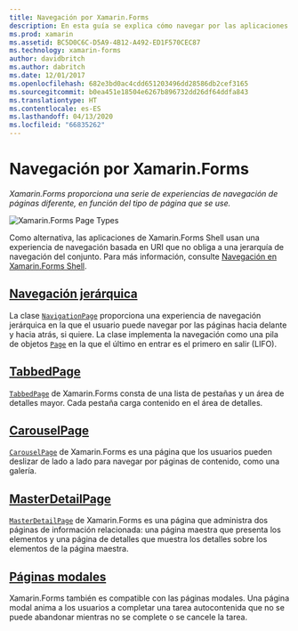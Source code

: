 ```yaml
---
title: Navegación por Xamarin.Forms
description: En esta guía se explica cómo navegar por las aplicaciones de Xamarin.Forms. Xamarin.Forms proporciona una serie de experiencias de navegación de páginas diferente, en función del tipo de página que se use.
ms.prod: xamarin
ms.assetid: BC5D0C6C-D5A9-4B12-A492-ED1F570CEC87
ms.technology: xamarin-forms
author: davidbritch
ms.author: dabritch
ms.date: 12/01/2017
ms.openlocfilehash: 682e3bd0ac4cdd651203496dd28586db2cef3165
ms.sourcegitcommit: b0ea451e18504e6267b896732dd26df64ddfa843
ms.translationtype: HT
ms.contentlocale: es-ES
ms.lasthandoff: 04/13/2020
ms.locfileid: "66835262"
---
```

# <a name="xamarinforms-navigation"></a>Navegación por Xamarin.Forms

_Xamarin.Forms proporciona una serie de experiencias de navegación de páginas diferente, en función del tipo de página que se use._

![](images/page-types.png "Xamarin.Forms Page Types")

Como alternativa, las aplicaciones de Xamarin.Forms Shell usan una experiencia de navegación basada en URI que no obliga a una jerarquía de navegación del conjunto. Para más información, consulte [Navegación en Xamarin.Forms Shell](~/xamarin-forms/app-fundamentals/shell/navigation.md).

## <a name="hierarchical-navigation"></a>[Navegación jerárquica](hierarchical.md)

La clase [`NavigationPage`](xref:Xamarin.Forms.NavigationPage) proporciona una experiencia de navegación jerárquica en la que el usuario puede navegar por las páginas hacia delante y hacia atrás, si quiere. La clase implementa la navegación como una pila de objetos [`Page`](xref:Xamarin.Forms.Page) en la que el último en entrar es el primero en salir (LIFO).

## <a name="tabbedpage"></a>[TabbedPage](tabbed-page.md)

[`TabbedPage`](xref:Xamarin.Forms.TabbedPage) de Xamarin.Forms consta de una lista de pestañas y un área de detalles mayor. Cada pestaña carga contenido en el área de detalles.

## <a name="carouselpage"></a>[CarouselPage](carousel-page.md)

[`CarouselPage`](xref:Xamarin.Forms.CarouselPage) de Xamarin.Forms es una página que los usuarios pueden deslizar de lado a lado para navegar por páginas de contenido, como una galería.

## <a name="masterdetailpage"></a>[MasterDetailPage](master-detail-page.md)

[`MasterDetailPage`](xref:Xamarin.Forms.MasterDetailPage) de Xamarin.Forms es una página que administra dos páginas de información relacionada: una página maestra que presenta los elementos y una página de detalles que muestra los detalles sobre los elementos de la página maestra.

## <a name="modal-pages"></a>[Páginas modales](modal.md)

Xamarin.Forms también es compatible con las páginas modales. Una página modal anima a los usuarios a completar una tarea autocontenida que no se puede abandonar mientras no se complete o se cancele la tarea.
